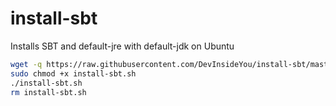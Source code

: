 # install-sbt
Installs SBT and default-jre with default-jdk on Ubuntu

```bash
wget -q https://raw.githubusercontent.com/DevInsideYou/install-sbt/master/install-sbt.sh
sudo chmod +x install-sbt.sh
./install-sbt.sh
rm install-sbt.sh
```
